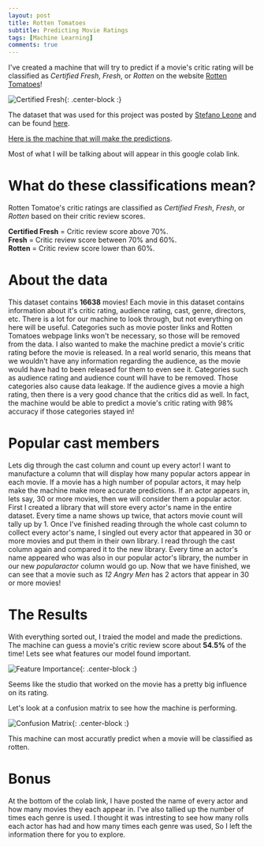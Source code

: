 ```yaml
---
layout: post
title: Rotten Tomatoes
subtitle: Predicting Movie Ratings
tags: [Machine Learning]
comments: true
---
```


I've created a machine that will try to predict if a movie's critic rating will be classified as _Certified Fresh_, _Fresh_, or _Rotten_
on the website [Rotten Tomatoes](https://www.rottentomatoes.com/)!

![Certified Fresh](https://hips.hearstapps.com/digitalspyuk.cdnds.net/17/31/1501854760-certified-fresh.png?resize=480:*){: .center-block :}

The dataset that was used for this project was posted by [Stefano Leone](https://www.kaggle.com/stefanoleone992)
and can be found [here](https://www.kaggle.com/stefanoleone992/rotten-tomatoes-movies-and-critics-datasets).

[Here is the machine that will make the predictions](https://colab.research.google.com/drive/1Uy1lae7lP1lcsk9Z3LNDJpG6kjRngbRR). 

Most of what I will be talking about will appear in this google colab link.

# What do these classifications mean?

Rotten Tomatoe's critic ratings are classified as _Certified Fresh_, _Fresh_, or _Rotten_
based on their critic review scores.

**Certified Fresh** = Critic review score above 70%.  
**Fresh** = Critic review score between 70% and 60%.  
**Rotten** = Critic review score lower than 60%.

# About the data

This dataset contains **16638** movies! Each movie in this dataset contains information about it's critic rating, audience rating,
cast, genre, directors, etc. There is a lot for our machine to look through, but not everything on here will be useful. Categories such as movie poster links and Rotten Tomatoes webpage links won't be necessary, so those will be removed from the data. I also wanted to make the machine predict a movie's critic rating before the movie is released. In a real world senario, this means that we wouldn't have any information regarding the audience, as the movie would have had to been released for them to even see it. Categories such as audience rating and audience count will have to be removed. Those categories also cause data leakage. If the audience gives a movie a high rating, then there is a very good chance that the critics did as well. In fact, the machine would be able to predict a movie's critic rating with 98% accuracy if those categories stayed in!

# Popular cast members

Lets dig through the cast column and count up every actor! I want to manufacture a column that will display how many popular actors appear in each movie. If a movie has a high number of popular actors, it may help make the machine make more accurate predictions. If an actor appears in, lets say, 30 or more movies, then we will consider them a popular actor. First I created a library that will store every actor's name in the entire dataset. Every time a name shows up twice, that actors movie count will tally up by 1. Once I've finished reading through the whole cast column to collect every actor's name, I singled out every actor that appeared in 30 or more movies and put them in their own library. I read through the cast column again and compared it to the new library. Every time an actor's name appeared who was also in our popular actor's library, the number in our new _popularactor_ column would go up. Now that we have finished, we can see that a movie such as _12 Angry Men_ has 2 actors that appear in 30 or more movies!

# The Results

With everything sorted out, I traied the model and made the predictions. The machine can guess a movie's critic review score about **54.5%** of the time! Lets see what features our model found important.

![Feature Importance](https://i.imgur.com/maDtX1F.png){: .center-block :}

Seems like the studio that worked on the movie has a pretty big influence on its rating.

Let's look at a confusion matrix to see how the machine is performing.

![Confusion Matrix](https://i.imgur.com/UOGvYSU.png){: .center-block :}

This machine can most accuratly predict when a movie will be classified as rotten.

# Bonus

At the bottom of the colab link, I have posted the name of every actor and how many movies they each appear in. I've also tallied up the number of times each genre is used. I thought it was intresting to see how many rolls each actor has had and how many times each genre was used, So I left the information there for you to explore.
